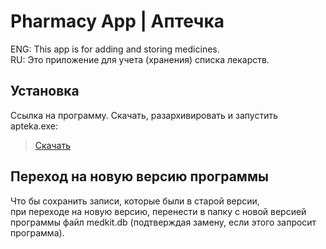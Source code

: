 # Pharmacy App | Аптечка
ENG: This app is for adding and storing medicines.  
RU: Это приложение для учета (хранения) списка лекарств.
## Установка
Ссылка на программу. Скачать, разархивировать и запустить apteka.exe:
> [Скачать](https://drive.google.com/open?id=1qNDd1shKDIGCb0iNht5AIzwxRxIyalBz)
## Переход на новую версию программы
Что бы сохранить записи, которые были в старой версии,  
при переходе на новую версию, перенести в папку с новой версией программы 
файл medkit.db (подтверждая замену, если этого запросит программа).
